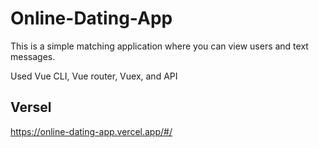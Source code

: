 # Online-Dating-App
This is a simple matching application where you can view users and text messages.

Used Vue CLI, Vue router, Vuex, and API

## Versel
https://online-dating-app.vercel.app/#/